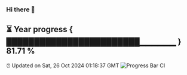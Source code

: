 ### Hi there 👋
⏳ Year progress { ████████████████████████▁▁▁▁▁▁ } 81.71 %
---
⏰ Updated on Sat, 26 Oct 2024 01:18:37 GMT
![Progress Bar CI](https://github.com/liununu/liununu/workflows/Progress%20Bar%20CI/badge.svg)
